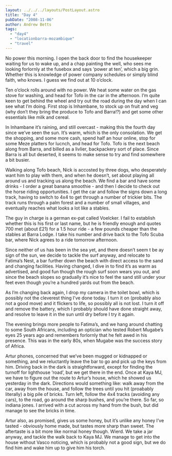 ```yaml
---
layout: ../../../layouts/PostLayout.astro
title: "Day 4"
pubDate: "2008-11-06"
author: Andrew Betts
tags: 
  - "day4"
  - "locationbarra-mozambique"
  - "travel"
---
```


No power this morning. I open the back door to find the housekeeper waiting for us to wake up, and a chap painting the well, who sees me looking forlornly at the fusebox and says ‘power at ten’, which a big grin. Whether this is knowledge of power company schedules or simply blind faith, who knows. I guess we find out at 10 o’clock.

Ten o’clock rolls around with no power. We heat some water on the gas stove for washing, and head for Tofo in the car in the afternoon. I’m quite keen to get behind the wheel and try out the road during the day when I can see what I’m doing. First stop is Inhambane, to stock up on fruit and veg (why don’t they bring the produce to Tofo and Barra!?) and get some other essentials like milk and cereal.

In Inhambane it’s raining, and still overcast - making this the fourth day since we’ve seen the sun. It’s warm, which is the only consolation. We get the shopping, and some more cash, spend half an hour online, stop for some Meze platters for lucnch, and head for Tofo. Tofo is the next beach along from Barra, and billed as a livlier, backpackery sort of place. Since Barra is all but deserted, it seems to make sense to try and find somewhere a bit busier.

Walking along Tofo beach, Nick is accosted by three dogs, who desperately want him to play with them, and when he doesn’t, set about playing all around us and tracking us along the beach. We find a bar and have some drinks - I order a great banana smoothie - and then I decide to check out the horse riding opportunities. I get the car and follow the signs down a long track, having to switch to 4x4 to get through a number of trickier bits. The track runs through a palm forest and a number of small villages, and eventually reaches what looks a lot like a stables.

The guy in charge is a german ex-pat called Voelcker. I fail to establish whether this is his first or last name, but he is friendly enough and quotes 700 met (about £21) for a 1.5 hour ride - a few pounds cheaper than the stables at Barra Lodge. I take his number and drive back to the Tofo Scuba bar, where Nick agrees to a ride tomorrow afternoon.

Since neither of us has been in the sea yet, and there doesn’t seem t be ay sign of the sun, we decide to tackle the surf anyway, and relocate to Fatima’s Nest, a bar further down the beach with direct access to the sand and changing facilities. Having changed, I dive in to find it’s as warm as advertised, and good fun though the rough surf soon wears you out, and since the beach slopes so gradually it’s nice to feel the sand still under your feet even though you’re a hundred yards out from the beach.

As I’m changing back again, I drop my camera in the toilet bowl, which is possibly not the cleverest thing I’ve done today. I turn it on (probably also not a good move) and it flickers to life, so possibly all is not lost. I turn it off and remove the battery, which I probably should have done straight away, and resolve to leave it in the sun until dry before I try it again.

The evening brings more people to Fatima’s, and we hang around chatting to some South Africans, including an optician who tested Robert Mugabe’s eyes 25 years ago and remembers forlornly that he felt awed in his presence. This was in the early 80s, when Mugabe was the success story of Africa.

Artur phones, concerned that we’ve been mugged or kidnapped or something, and we reluctantly leave the bar to go and pick up the keys from him. Driving back in the dark is straightforward, except for finding the turnoff for lighthouse ‘road’, but we get there in the end. Once at Kaya MJ, we have to figure out the route to Artur’s house, which he showed us yesterday in the dark. Directions would something like: walk away from the car, away from the house, and follow the trees until you hit (proabably literally) a big pile of bricks. Turn left, follow the 4x4 tracks (avoiding any cars), to the road, go around the sharp bushes, and you’re there. So far, so indiana jones. I arrived with a cut across my hand from the bush, but did manage to see the bricks in time.

Artur also, as promised, gives us some honey, but it’s unlike any honey I’ve tasted - obviously home made, but tastes more sharp than sweet. The aftertaste is a bit more like normal honey though. Wierd. We take a jar anyway, and tackle the walk back to Kaya MJ. We manage to get into the house without Vasco noticing, which is probably not a good sign, but we do find him and wake him up to give him his torch.
